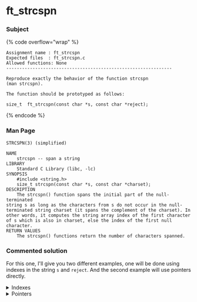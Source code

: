 # ft\_strcspn

### Subject

{% code overflow="wrap" %}
```
Assignment name	: ft_strcspn
Expected files	: ft_strcspn.c
Allowed functions: None
---------------------------------------------------------------

Reproduce exactly the behavior of the function strcspn
(man strcspn).

The function should be prototyped as follows:

size_t	ft_strcspn(const char *s, const char *reject);
```
{% endcode %}

### Man Page

```
STRCSPN(3) (simplified)

NAME
    strcspn -- span a string
LIBRARY
    Standard C Library (libc, -lc)
SYNOPSIS
    #include <string.h>
    size_t strcspn(const char *s, const char *charset);
DESCRIPTION
    The strcspn() function spans the initial part of the null-terminated
string s as long as the characters from s do not occur in the null-
terminated string charset (it spans the complement of the charset). In
other words, it computes the string array index of the first character
of s which is also in charset, else the index of the first null character.
RETURN VALUES
    The strcspn() functions return the number of characters spanned.
```

### Commented solution

For this one, I'll give you two different examples, one will be done using indexes in the string `s` and `reject`. And the second example will use pointers directly.

<details>

<summary>Indexes</summary>

{% code title="ft_strcspn.c" overflow="wrap" lineNumbers="true" %}
```c
// Needed for size_t
#include <stdio.h>

size_t ft_strcspn(const char *s, const char *reject)
{
    size_t i;
    size_t j;
    
    i = 0;
    // Looping over the whole string
    while(s[i++])
    {
        j = 0;
        // Check the current string char against every char in charset
        while (reject[j])
        {
            // If character found, return index in current string
            if (s[i] == reject[j++])
            	return (i);
        }
    }
    // If we spanned the whole string, return i, in that case the
    // rejected char found is the NULL-terminating one
    return (i);
}
```
{% endcode %}

</details>

<details>

<summary>Pointers</summary>

{% code title="ft_strcspn.c" overflow="wrap" lineNumbers="true" %}
```c
#include <stdio.h>

size_t ft_strcspn(const char *s, const char *reject)
{
    // Save a pointer to the start of s
    const char *og = s;
    const char *s2;
    
    // Looping over the whole string 
    while (*s++)
    {
        // Set s2 to be the start of reject
        // that way we keep the reject pointer to its original position
        // Then loop over the whole charset
        s2 = reject;
        while (*s2)
        {
            // If current string charcter found in charset, return the
            // number of characters spanned
            if (*s == *s2++)
                // Here we make use of the original pointer to calculate
                // the number of char. spanned
                return (s - og);
        }
    }
    // Same as above, we use the original pointer to calculate the number
    // of character spanned
    return (s - og);
}
```
{% endcode %}

</details>
